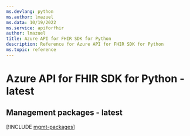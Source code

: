```yaml
---
ms.devlang: python
ms.author: lmazuel
ms.data: 10/19/2022
ms.service: apiforfhir
author: lmazuel
title: Azure API for FHIR SDK for Python
description: Reference for Azure API for FHIR SDK for Python
ms.topic: reference
---
```

# Azure API for FHIR SDK for Python - latest

## Management packages - latest
[!INCLUDE [mgmt-packages](api-for-fhir-mgmt-index.md)]